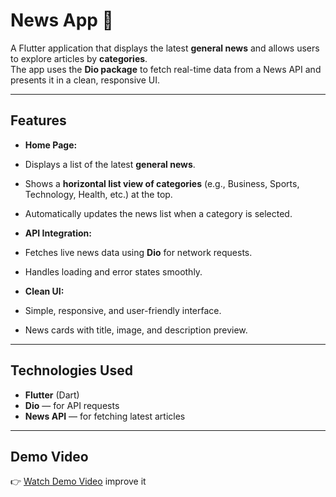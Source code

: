 #  News App 📰

A Flutter application that displays the latest **general news** and allows users to explore articles by **categories**.  
The app uses the **Dio package** to fetch real-time data from a News API and presents it in a clean, responsive UI.

---

##  Features

-  **Home Page:**  
  - Displays a list of the latest **general news**.  
  - Shows a **horizontal list view of categories** (e.g., Business, Sports, Technology, Health, etc.) at the top.  
  - Automatically updates the news list when a category is selected.

-  **API Integration:**  
  - Fetches live news data using **Dio** for network requests.  
  - Handles loading and error states smoothly.

-  **Clean UI:**  
  - Simple, responsive, and user-friendly interface.  
  - News cards with title, image, and description preview.

---

##  Technologies Used

- **Flutter** (Dart)
- **Dio** — for API requests
- **News API** — for fetching latest articles

---

##  Demo Video

👉 [Watch Demo Video](https://drive.google.com/file/d/1n3bcDHEkiW7rjmrJLnKuJrX24vK5zCKL/view?usp=drive_link) improve it
